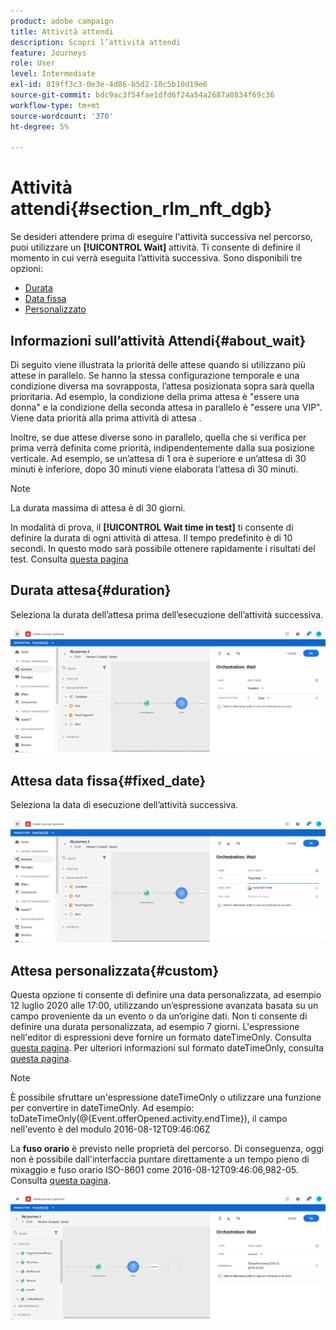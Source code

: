 ```yaml
---
product: adobe campaign
title: Attività attendi
description: Scopri l’attività attendi
feature: Journeys
role: User
level: Intermediate
exl-id: 819ff3c3-0e3e-4d86-b5d2-10c5b10d19e6
source-git-commit: bdc9ac3f54fae1dfd6f24a54a2687a0834f69c36
workflow-type: tm+mt
source-wordcount: '370'
ht-degree: 5%

---
```


# Attività attendi{#section_rlm_nft_dgb}

Se desideri attendere prima di eseguire l&#39;attività successiva nel percorso, puoi utilizzare un **[!UICONTROL Wait]** attività. Ti consente di definire il momento in cui verrà eseguita l’attività successiva. Sono disponibili tre opzioni:

* [Durata](#duration)
* [Data fissa](#fixed_date)
* [Personalizzato](#custom)

<!--* [Email send time optimization](#email_send_time_optimization)-->

## Informazioni sull’attività Attendi{#about_wait}

Di seguito viene illustrata la priorità delle attese quando si utilizzano più attese in parallelo. Se hanno la stessa configurazione temporale e una condizione diversa ma sovrapposta, l’attesa posizionata sopra sarà quella prioritaria. Ad esempio, la condizione della prima attesa è &quot;essere una donna&quot; e la condizione della seconda attesa in parallelo è &quot;essere una VIP&quot;. Viene data priorità alla prima attività di attesa .

Inoltre, se due attese diverse sono in parallelo, quella che si verifica per prima verrà definita come priorità, indipendentemente dalla sua posizione verticale. Ad esempio, se un’attesa di 1 ora è superiore e un’attesa di 30 minuti è inferiore, dopo 30 minuti viene elaborata l’attesa di 30 minuti.

>[!NOTE]
>
>La durata massima di attesa è di 30 giorni.
>
>In modalità di prova, il **[!UICONTROL Wait time in test]** ti consente di definire la durata di ogni attività di attesa. Il tempo predefinito è di 10 secondi. In questo modo sarà possibile ottenere rapidamente i risultati del test. Consulta [questa pagina](../building-journeys/testing-the-journey.md)

## Durata attesa{#duration}

Seleziona la durata dell’attesa prima dell’esecuzione dell’attività successiva.

![](../assets/journey55.png)

## Attesa data fissa{#fixed_date}

Seleziona la data di esecuzione dell’attività successiva.

![](../assets/journey56.png)

## Attesa personalizzata{#custom}

Questa opzione ti consente di definire una data personalizzata, ad esempio 12 luglio 2020 alle 17:00, utilizzando un’espressione avanzata basata su un campo proveniente da un evento o da un’origine dati. Non ti consente di definire una durata personalizzata, ad esempio 7 giorni. L&#39;espressione nell&#39;editor di espressioni deve fornire un formato dateTimeOnly. Consulta [questa pagina](../expression/expressionadvanced.md). Per ulteriori informazioni sul formato dateTimeOnly, consulta [questa pagina](../expression/data-types.md).

>[!NOTE]
>
>È possibile sfruttare un&#39;espressione dateTimeOnly o utilizzare una funzione per convertire in dateTimeOnly. Ad esempio: toDateTimeOnly(@{Event.offerOpened.activity.endTime}), il campo nell&#39;evento è del modulo 2016-08-12T09:46:06Z
>
>La **fuso orario** è previsto nelle proprietà del percorso. Di conseguenza, oggi non è possibile dall&#39;interfaccia puntare direttamente a un tempo pieno di mixaggio e fuso orario ISO-8601 come 2016-08-12T09:46:06,982-05. Consulta [questa pagina](../building-journeys/timezone-management.md).

![](../assets/journey57.png)

<!--## Email send time optimization{#email_send_time_optimization}

>[!CAUTION]
>
>The email send time optimization capability is only available to customers who use the [Adobe Experience Platform Data Connector](https://docs.adobe.com/content/help/en/campaign-standard/using/developing/mapping-campaign-and-aep-data/aep-about-data-connector.html).

This type of wait uses a score calculated in the Adobe Experience Platform. The score calculates the propensity to click or open an email in the future based on past behavior. Note that the algorithm calculating the score needs a certain amount of data to work. As a result, when it does not have enough data, the default wait time will apply. At publication time, you’ll be notified that the default time applies.

>[!NOTE]
>
>The first event of your journey must have a namespace.
>
>This capability is only available after an **[!UICONTROL Email]** activity. You need to have Adobe Campaign Standard.

1. In the **[!UICONTROL Amount of time]** field, define the number of hours to consider to optimize email sending.
1. In the **[!UICONTROL Optimization type]** field, choose if the optimization should increase clicks or opens.
1. In the **[!UICONTROL Default time]** field, define the default time to wait if the predictive send time score is not available.

    >[!NOTE]
    >
    >Note that the send time score can be unavailable because there is not enough data to perform the calculation. In this case, you will be informed, at publication time, that the default time applies.

![](../assets/journey57bis.png)-->

